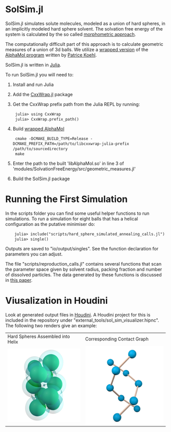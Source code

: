 # SolSim.jl
SolSim.jl simulates solute molecules, modeled as a union of hard spheres, in an implicitly modeled hard sphere solvent. The solvation free energy of the system is calculated by the so called [morphometric approach](https://pubmed.ncbi.nlm.nih.gov/17026275/).

The computationally difficult part of this approach is to calculate geometric measures of a union of 3d balls. We utilize a [wrapped version](https://github.com/IvanSpirandelli/AlphaMol) of the [AlphaMol program](https://github.com/pkoehl/AlphaMol) written by [Patrice Koehl](https://www.cs.ucdavis.edu/~koehl/).

SolSim.jl is written in [Julia](https://julialang.org/).

To run SolSim.jl you will need to: 

1. Install and run Julia

2. Add the [CxxWrap.jl](https://github.com/JuliaInterop/CxxWrap.jl) package

3. Get the CxxWrap prefix path from the Julia REPL by running:  

        julia> using CxxWrap
        julia> CxxWrap.prefix_path()  

4. Build [wrapped AlphaMol](https://github.com/IvanSpirandelli/AlphaMol)  
                   
        cmake -DCMAKE_BUILD_TYPE=Release -DCMAKE_PREFIX_PATH=/path/to/libcxxwrap-julia-prefix /path/to/sourcedirectory 
        make

5. Enter the path to the built 'libAlphaMol.so' in line 3 of 'modules/SolvationFreeEnergy/src/geometric_measures.jl'

6. Build the SolSim.jl package

# Running the First Simulation
In the scripts folder you can find some useful helper functions to run simulations. 
To run a simulation for eight balls that has a helical configuration as the putative minimiser do:

        julia> include("scripts/hard_sphere_simulated_annealing_calls.jl")
        julia> single()  

Outputs are saved to "io/output/singles". See the function declaration for parameters you can adjust. 

The file "scripts/reproduction_calls.jl" contains several functions that scan the parameter space given by solvent radius, packing fraction and number of dissolved particles. The data generated by these functions is discussed in [this paper](TODO). 

 # Viusalization in Houdini

Look at generated output files in [Houdini](https://www.sidefx.com/). A Houdini project for this is included in the repository under "external_tools/sol_sim_visualizer.hipnc". The following two renders give an example:

<table>
  <tr>
    <td>Hard Spheres Assembled into Helix</td>
    <td>Corresponding Contact Graph</td>
  </tr>
  <tr>
    <td><img src="assets/images/helix_10.png" width=480></td>
    <td><img src="assets/images/helix_10_graph.png" width=480></td>
  </tr>
 </table>

<!--
## Interactive Visualization Tool
To do this you will need to start Julia with more than one thread. Run `julia --threads 8` to start it with eight threads for example. 
After you have activated the SolSim.jl package run: 

        julia> using StaticArrays
        julia> Visualization.visualize_3d(Simulation.initialize_solute(@SVector[1.0, 1.0, 1.0, 1.0, 1.0, 1.0, 1.0, 1.0]))  

This will start up a GUI with eight hard spheres and default parameters for which these should assemble into a helix. The GUI was written by Lukas Mayrhofer from [TU Munich](https://www.tum.de/) and slightly adjusted to the needs of SolSim.jl.

The controls of the GUI are as follows.

- Use the mouse to zoom pan and rotate the viewport.
- The 's'-key starts the simulation
- 'Space' runs or stops the live visualization
- 'n' generates a new state.

See the following screenshot for an impression: 

<img src="assets/images/screenshot_gui.png" width=960>


Please reach out to me in case you have any questions or need support at spirandelli@uni-potsdam.de -->
